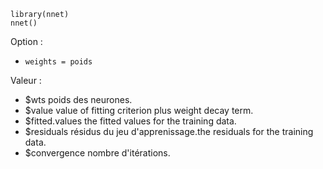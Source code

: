 
```
library(nnet)
nnet()
```

Option :

* `weights = poids` 


Valeur :

* $wts poids des neurones.
* $value value of fitting criterion plus weight decay term.
* $fitted.values the fitted values for the training data.
* $residuals résidus du jeu d'apprenissage.the residuals for the training data.
* $convergence nombre d'itérations. 
